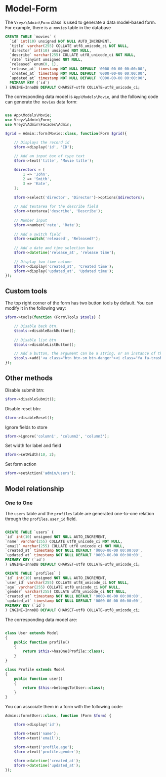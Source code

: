 # Model-Form

The `Vreyz\Admin\Form` class is used to generate a data model-based form. For example, there is a` movies` table in the database

```sql
CREATE TABLE `movies` (
  `id` int(10) unsigned NOT NULL AUTO_INCREMENT,
  `title` varchar(255) COLLATE utf8_unicode_ci NOT NULL,
  `director` int(10) unsigned NOT NULL,
  `describe` varchar(255) COLLATE utf8_unicode_ci NOT NULL,
  `rate` tinyint unsigned NOT NULL,
  `released` enum(0, 1),
  `release_at` timestamp NOT NULL DEFAULT '0000-00-00 00:00:00',
  `created_at` timestamp NOT NULL DEFAULT '0000-00-00 00:00:00',
  `updated_at` timestamp NOT NULL DEFAULT '0000-00-00 00:00:00',
  PRIMARY KEY (`id`)
) ENGINE=InnoDB DEFAULT CHARSET=utf8 COLLATE=utf8_unicode_ci;

```

The corresponding data model is `App\Models\Movie`, and the following code can generate the` movies` data form:

```php

use App\Models\Movie;
use Vreyz\Admin\Form;
use Vreyz\Admin\Facades\Admin;

$grid = Admin::form(Movie::class, function(Form $grid){

    // Displays the record id
    $form->display('id', 'ID');

    // Add an input box of type text
    $form->text('title', 'Movie title');
    
    $directors = [
        1 => 'John',
        2 => 'Smith',
        3 => 'Kate',
    ];
    
    $form->select('director', 'Director')->options($directors);
    
    // Add textarea for the describe field
    $form->textarea('describe', 'Describe');
    
    // Number input
    $form->number('rate', 'Rate');
    
    // Add a switch field
    $form->switch('released', 'Released?');
    
    // Add a date and time selection box
    $form->dateTime('release_at', 'release time');
    
    // Display two time column 
    $form->display('created_at', 'Created time');
    $form->display('updated_at', 'Updated time');
});

```

## Custom tools

The top right corner of the form has two button tools by default. You can modify it in the following way:

```php
$form->tools(function (Form\Tools $tools) {

    // Disable back btn.
    $tools->disableBackButton();
    
    // Disable list btn
    $tools->disableListButton();

    // Add a button, the argument can be a string, or an instance of the object that implements the Renderable or Htmlable interface
    $tools->add('<a class="btn btn-sm btn-danger"><i class="fa fa-trash"></i>&nbsp;&nbsp;delete</a>');
});
```

## Other methods

Disable submit btn:

```php
$form->disableSubmit();
```

Disable reset btn:
```php
$form->disableReset();
```

Ignore fields to store
```php
$form->ignore('column1', 'column2', 'column3');
```

Set width for label and field

```php
$form->setWidth(10, 2);
```

Set form action

```php
$form->setAction('admin/users');
```

## Model relationship


### One to One
The `users` table and the `profiles` table are generated one-to-one relation through the `profiles.user_id` field.

```sql

CREATE TABLE `users` (
`id` int(10) unsigned NOT NULL AUTO_INCREMENT,
`name` varchar(255) COLLATE utf8_unicode_ci NOT NULL,
`email` varchar(255) COLLATE utf8_unicode_ci NOT NULL,
`created_at` timestamp NOT NULL DEFAULT '0000-00-00 00:00:00',
`updated_at` timestamp NOT NULL DEFAULT '0000-00-00 00:00:00',
PRIMARY KEY (`id`)
) ENGINE=InnoDB DEFAULT CHARSET=utf8 COLLATE=utf8_unicode_ci;

CREATE TABLE `profiles` (
`id` int(10) unsigned NOT NULL AUTO_INCREMENT,
`user_id` varchar(255) COLLATE utf8_unicode_ci NOT NULL,
`age` varchar(255) COLLATE utf8_unicode_ci NOT NULL,
`gender` varchar(255) COLLATE utf8_unicode_ci NOT NULL,
`created_at` timestamp NOT NULL DEFAULT '0000-00-00 00:00:00',
`updated_at` timestamp NOT NULL DEFAULT '0000-00-00 00:00:00',
PRIMARY KEY (`id`)
) ENGINE=InnoDB DEFAULT CHARSET=utf8 COLLATE=utf8_unicode_ci;
```

The corresponding data model are:

```php

class User extends Model
{
    public function profile()
    {
        return $this->hasOne(Profile::class);
    }
}

class Profile extends Model
{
    public function user()
    {
        return $this->belongsTo(User::class);
    }
}

```

You can associate them in a form with the following code:

```php
Admin::form(User::class, function (Form $form) {

    $form->display('id');

    $form->text('name');
    $form->text('email');
    
    $form->text('profile.age');
    $form->text('profile.gender');

    $form->datetime('created_at');
    $form->datetime('updated_at');
});

```
